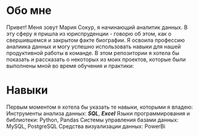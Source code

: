 <h1>Обо мне</h1>
Привет! Меня зовут Мария Сокур, я начинающий аналитик данных. В эту сферу я пришла из юриспруденции - говорю об этом, как о свершившемся и закрытом факте биографии. Я освоила профессию аналиика данных и могу успешно использовать навыки для нашей продуктивной работы в команде. В этом репозитории я хотела бы показать и рассказать о некоторых из моих проектов, которые были выполнены мной во время обучения и практики:

<h1>Навыки</h1>
Первым моментом я хотела бы указать те навыки, которыми я владею:
Инструменты анализа данных: <em><strong>SQL</strong></em>, <em><strong>Excel</strong></em>
Языки программирования и библиотеки: Python, Pandas
Системы управления базами данных: MySQL, PostgreSQL
Средства визуализации данных: PowerBi

